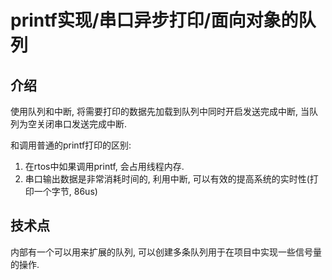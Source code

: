 # printf实现/串口异步打印/面向对象的队列

## 介绍
使用队列和中断, 将需要打印的数据先加载到队列中同时开启发送完成中断, 当队列为空关闭串口发送完成中断.

和调用普通的printf打印的区别:
1.  在rtos中如果调用printf, 会占用线程内存.
2.  串口输出数据是非常消耗时间的, 利用中断, 可以有效的提高系统的实时性(打印一个字节, 86us)

## 技术点
内部有一个可以用来扩展的队列, 可以创建多条队列用于在项目中实现一些信号量的操作.